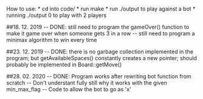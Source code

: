 
How to use:
	* cd into code/
	* run make
	* run ./output to play against a bot
	* running ./output 0 to play with 2 players



##18. 12. 2019 
	-- DONE: still need to program the gameOver() function to make it game over when someone gets 3 in a row
    -- still need to program a minimax algorithm to win every time

##23. 12. 2019 
	-- DONE: there is no garbage collection implemented in the program; but getAvailableSpaces() constantly creates a new pointer; should probably be implemented in Board::getMove() 

##28. 02. 2020
	-- DONE: Program works after rewriting bot function from scratch
	-- Don't understant fully still why it works with the given min_max_flag
	-- Code to allow the bot to go as 'x'

